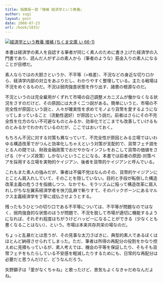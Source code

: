 ```yaml
---
title: 稲葉振一郎『増補 経済学という教養』
author: sugi
layout: post
date: 2008-07-23
url: /book/1833/
---
```

<a href="http://www.amazon.co.jp/exec/obidos/ASIN/4480424628/chezsugi-22/ref=nosim/" name="amazletlink" target="_blank"><img src="http://i1.wp.com/ecx.images-amazon.com/images/I/41rIzgkvRZL._SL160_.jpg?w=660" alt="経済学という教養 増補 (ちくま文庫 い 66-1)"  class="alignleft" data-recalc-dims="1" /></a>

本書は経済学の素人を自認する筆者が同じく素人のために書き上げた経済学の入門書であり、読んだ人がずぶの素人から（筆者のような）筋金入りの素人になることが目標だ。

素人ならではの大胆さというか、不平等（=格差）、不況などの身近な切り口から、経済学内部の対立をあぶりだし、わかりやすく整理している。主たる戦場は不況をめぐるものだ。不況は弱肉強食状態を作り出す、諸悪の根源なのだ。

不況というのは完全雇用がくずれて市場の自己調整メカニズムが働かなくなる状況をさすのだけど、その原因には大きく二つ説がある。簡単にいうと、市場の不完全性が原因という説と、人々が確実性を求めてモノより貨幣を愛するようになってしまっていること（流動性選好）が原因という説だ。前者はさらにその不完全性を仕方のない不可避なものとみるか、効率化でどこまでも改善していけるものとみるかでわかれているのだが、ここではおいておく。

もちろん不況に対する対策も異なっていて、不完全性が原因とみる立場ではいわゆる構造改革でがつんと効率化しちゃえという対策が支配的で、貨幣フェチ説をとる人の間では、財政金融政策でおだやかなインフレをおこして貨幣の価値をさげる（ケインズ政策）しかないということになる。本書では前者の原因-対策ペアを採用する立場を実物的ケイジアン、後者を貨幣的ケイジアンと呼んでいる。

これもまた素人の強みだが、筆者は不偏不党はなんのその、貨幣的ケイジアンにとことん肩入れしていて、そのことを隠していない。目的と手段が転倒した構造改革主義の危うさを指摘しつつ、なかでも、モラリズムに陥って構造改革に肩入れしがちな左翼系経済学者を快刀乱麻で斬りすて、そのバックボーンにあるマルクス主義経済学を丁寧に成仏させようとする。

残ったもうひとつの切り口である不平等については、不平等が問題なのではなく、弱肉強食的な状態のほうが問題で、不況を脱して市場が適切に機能するようになれば、それぞれ程度はちがうけどハッピーになることができる（少なくとも悪くなることはない）、という。市場は本来共存共栄の場なのだ。

ちょっと乱暴だとは思うが、その見事な太刀さばきに、典型的素人であるぼくはほとんど納得させられてしまった。ただ、筆者は所得の再配分の役割をかなり控えめに見積もっているが、素人考えでは、機会の平等を保証したり、そもそも貨幣フェチをもたらしている不安感を軽減したりするためにも、日常的な再配分は必要だと思うんだけど、どうなんだろう。

矢野顕子は「愛がなくちゃね」と歌ったけど、景気もよくなきゃだめなんだよね。

